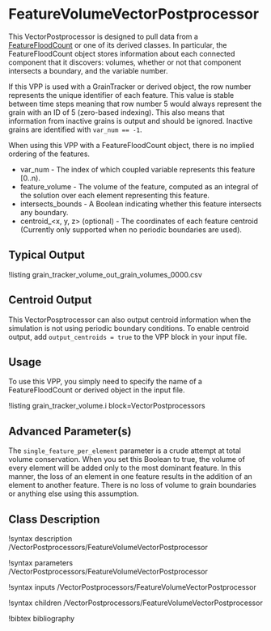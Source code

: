 <!-- MOOSE Documentation Stub: Remove this when content is added. -->

# FeatureVolumeVectorPostprocessor

This VectorPostprocessor is designed to pull data from a [FeatureFloodCount](FeatureFloodCount.md) or one of its
derived classes. In particular, the FeatureFloodCount object stores information
about each connected component that it discovers: volumes, whether or not that component intersects a
boundary, and the variable number.

If this VPP is used with a GrainTracker or derived object, the row number represents the unique identifier of each
feature. This value is stable between time steps meaning that row number 5 would always represent the grain with an
ID of 5 (zero-based indexing). This also means that information from inactive grains is output and should be ignored.
Inactive grains are identified with `var_num == -1`.

When using this VPP with a FeatureFloodCount object, there is no implied ordering of the features.

- var_num - The index of which coupled variable represents this feature [0..n).
- feature_volume - The volume of the feature, computed as an integral of the solution over each element representing this feature.
- intersects_bounds - A Boolean indicating whether this feature intersects any boundary.
- centroid_<x, y, z> (optional) - The coordinates of each feature centroid (Currently only supported when no periodic boundaries are used).

## Typical Output

!listing grain_tracker_volume_out_grain_volumes_0000.csv

## Centroid Output

This VectorPosptrocessor can also output centroid information when the simulation is not using periodic boundary conditions. To enable
centroid output, add `output_centroids = true` to the VPP block in your input file.

## Usage

To use this VPP, you simply need to specify the name of a FeatureFloodCount or derived object in
the input file.

!listing grain_tracker_volume.i block=VectorPostprocessors

## Advanced Parameter(s)

The `single_feature_per_element` parameter is a crude attempt at total volume conservation. When you set this Boolean to true, the volume of every element
will be added only to the most dominant feature. In this manner, the loss of an element in one feature results in the addition of an element to another feature.
There is no loss of volume to grain boundaries or anything else using this assumption.

## Class Description

!syntax description /VectorPostprocessors/FeatureVolumeVectorPostprocessor

!syntax parameters /VectorPostprocessors/FeatureVolumeVectorPostprocessor

!syntax inputs /VectorPostprocessors/FeatureVolumeVectorPostprocessor

!syntax children /VectorPostprocessors/FeatureVolumeVectorPostprocessor

!bibtex bibliography
